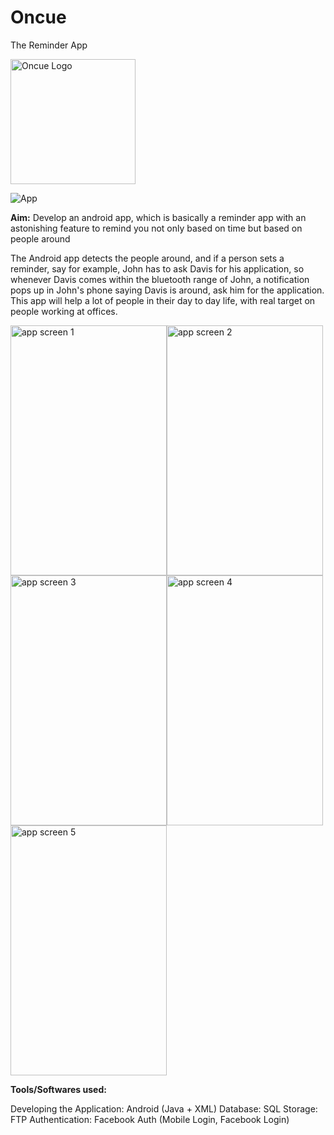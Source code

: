 # Oncue
The Reminder App

<img src="https://user-images.githubusercontent.com/29853549/119227110-f8f82f80-bb29-11eb-8add-21c175e4e0ec.png" alt="Oncue Logo" width="200" height="200"/>

![App](https://user-images.githubusercontent.com/29853549/119227169-42e11580-bb2a-11eb-9bfe-cb34f9945404.png)

**Aim:** Develop an android app, which is basically a reminder app with an astonishing feature to remind you not only based on time but based on people around

The Android app detects the people around, and if a person sets a reminder, say for example,
John has to ask Davis for his application, so whenever Davis comes within the bluetooth range of John, a notification pops up in John's phone saying Davis is around, ask him for the application.
This app will help a lot of people in their day to day life, with real target on people working at offices.

<img src="https://user-images.githubusercontent.com/29853549/119227193-61dfa780-bb2a-11eb-873d-e8ef85bff714.png" alt="app screen 1" width="250" height="400"/><img src="https://user-images.githubusercontent.com/29853549/119227211-72901d80-bb2a-11eb-92bd-45cf17ce189f.png" alt="app screen 2" width="250" height="400"/><img src="https://user-images.githubusercontent.com/29853549/119227227-820f6680-bb2a-11eb-83dc-3660106e49b8.png" alt="app screen 3" width="250" height="400"/><img src="https://user-images.githubusercontent.com/29853549/119227247-92274600-bb2a-11eb-9a5a-b3aaadca8883.png" alt="app screen 4" width="250" height="400"/><img src="https://user-images.githubusercontent.com/29853549/119227270-a53a1600-bb2a-11eb-9721-7b1539b8b65d.png" alt="app screen 5" width="250" height="400"/>

**Tools/Softwares used:**

Developing the Application: Android (Java + XML)
Database: SQL
Storage: FTP
Authentication: Facebook Auth (Mobile Login, Facebook Login)
